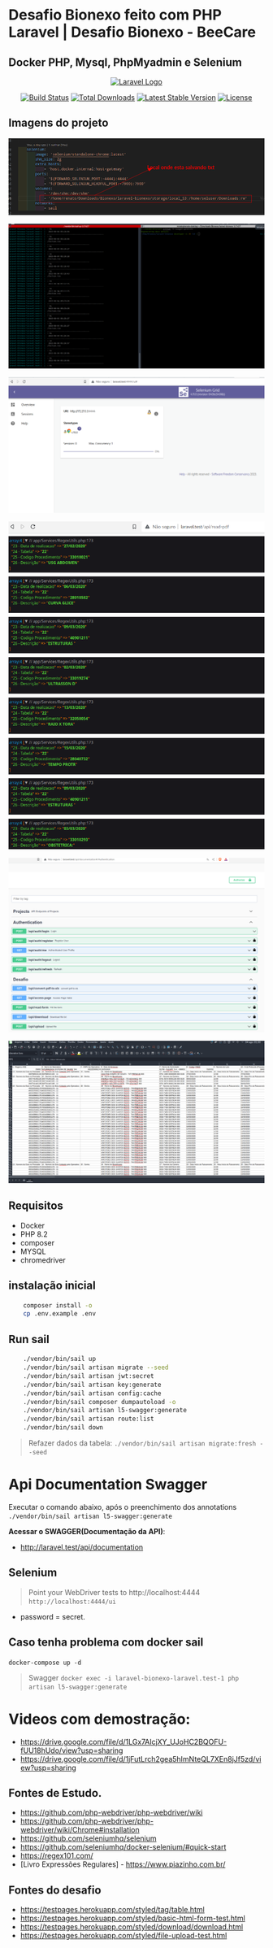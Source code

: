 # Desafio Bionexo feito com PHP Laravel | Desafio Bionexo - BeeCare

## Docker PHP, Mysql, PhpMyadmin e Selenium

<p align="center"><a href="https://laravel.com" target="_blank"><img src="https://raw.githubusercontent.com/laravel/art/master/logo-lockup/5%20SVG/2%20CMYK/1%20Full%20Color/laravel-logolockup-cmyk-red.svg" width="400" alt="Laravel Logo"></a></p>

<p align="center">
<a href="https://github.com/laravel/framework/actions"><img src="https://github.com/laravel/framework/workflows/tests/badge.svg" alt="Build Status"></a>
<a href="https://packagist.org/packages/laravel/framework"><img src="https://img.shields.io/packagist/dt/laravel/framework" alt="Total Downloads"></a>
<a href="https://packagist.org/packages/laravel/framework"><img src="https://img.shields.io/packagist/v/laravel/framework" alt="Latest Stable Version"></a>
<a href="https://packagist.org/packages/laravel/framework"><img src="https://img.shields.io/packagist/l/laravel/framework" alt="License"></a>
</p>

## Imagens do projeto

<p align="center">
  <img src="2023-08-04_01-48.png"/>
</p>
<p align="center">
  <img src="2023-08-04_02-29_1.png"/>
</p>
<p align="center">
  <img src="2023-08-04_01-47.png"/>
</p>
<p align="center">
  <img src="2023-08-04_01-46.png"/>
</p>
<p align="center">
  <img src="2023-08-07_10-24.png"/>
</p>
<p align="center">
  <img src="2023-08-04_01-50.png"/>
</p>

## Requisitos
- Docker
- PHP 8.2
- composer
- MYSQL
- chromedriver

## instalação inicial

```bash
    composer install -o
    cp .env.example .env
```

## Run sail
```sh
    ./vendor/bin/sail up  
    ./vendor/bin/sail artisan migrate --seed
    ./vendor/bin/sail artisan jwt:secret
    ./vendor/bin/sail artisan key:generate
    ./vendor/bin/sail artisan config:cache
    ./vendor/bin/sail composer dumpautoload -o
    ./vendor/bin/sail artisan l5-swagger:generate
    ./vendor/bin/sail artisan route:list
    ./vendor/bin/sail down
```
> Refazer dados da tabela:
`./vendor/bin/sail artisan migrate:fresh --seed`

# Api Documentation Swagger

Executar o comando abaixo, após o preenchimento dos annotations
`./vendor/bin/sail artisan l5-swagger:generate`

**Acessar o SWAGGER(Documentação da API)**:
- http://laravel.test/api/documentation

## Selenium
> Point your WebDriver tests to http://localhost:4444
`http://localhost:4444/ui`
- password = secret.

## Caso tenha problema com docker sail
`docker-compose up -d`
> Swagger
`docker exec -i laravel-bionexo-laravel.test-1 php artisan l5-swagger:generate`

# Videos com demostração:
- https://drive.google.com/file/d/1LGx7AIcjXY_UJoHC2BQOFU-fUU18hUdo/view?usp=sharing
- https://drive.google.com/file/d/1jFutLrch2gea5hImNteQL7XEn8jJf5zd/view?usp=sharing

## Fontes de Estudo.
- https://github.com/php-webdriver/php-webdriver/wiki
- https://github.com/php-webdriver/php-webdriver/wiki/Chrome#installation
- https://github.com/seleniumhq/selenium
- https://github.com/seleniumhq/docker-selenium/#quick-start
- https://regex101.com/
- [Livro Expressões Regulares] - https://www.piazinho.com.br/

## Fontes do desafio
- https://testpages.herokuapp.com/styled/tag/table.html
- https://testpages.herokuapp.com/styled/basic-html-form-test.html
- https://testpages.herokuapp.com/styled/download/download.html
- https://testpages.herokuapp.com/styled/file-upload-test.html

